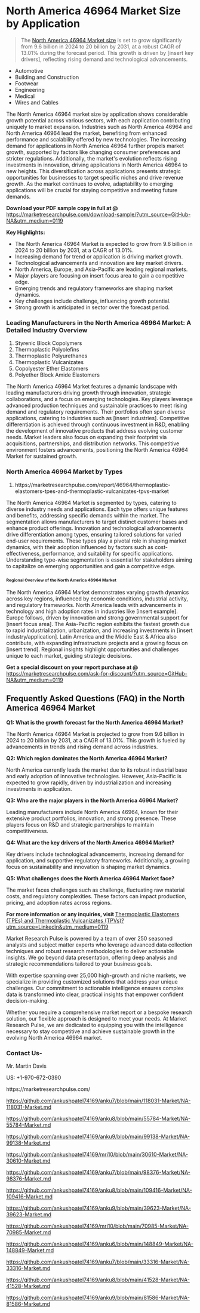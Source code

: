<h1>North America 46964 Market&nbsp;Size by Application</h1><blockquote><p>The <a href="https://marketresearchpulse.com/download-sample/?utm_source=GitHub-NA&amp;utm_medium=0119">North America 46964 Market size</a> is set to grow significantly from 9.6 billion in 2024 to 20 billion by 2031, at a robust CAGR of 13.01% during the forecast period. This growth is driven by [insert key drivers], reflecting rising demand and technological advancements.</p></blockquote><ul><li>Automotive<li> Building and Construction<li> Footwear<li> Engineering<li> Medical<li> Wires and Cables</li></ul><p>The North America 46964 market size by application shows considerable growth potential across various sectors, with each application contributing uniquely to market expansion. Industries such as North America 46964 and North America 46964 lead the market, benefiting from enhanced performance and scalability offered by new technologies. The increasing demand for applications in North America 46964 further propels market growth, supported by factors like changing consumer preferences and stricter regulations. Additionally, the market's evolution reflects rising investments in innovation, driving applications in North America 46964 to new heights. This diversification across applications presents strategic opportunities for businesses to target specific niches and drive revenue growth. As the market continues to evolve, adaptability to emerging applications will be crucial for staying competitive and meeting future demands.</p><p><strong>Download your PDF sample copy in full at @ </strong><a href="https://marketresearchpulse.com/download-sample/?utm_source=GitHub-NA&amp;utm_medium=0119">https://marketresearchpulse.com/download-sample/?utm_source=GitHub-NA&amp;utm_medium=0119</a></p><p><strong>Key Highlights: </strong></p><ul><li>The North America 46964 Market is expected to grow from 9.6 billion in 2024 to 20 billion by 2031, at a CAGR of 13.01%.</li><li>Increasing demand for trend or application is driving market growth.</li><li>Technological advancements and innovation are key market drivers.</li><li>North America, Europe, and Asia-Pacific are leading regional markets.</li><li>Major players are focusing on insert focus area to gain a competitive edge.</li><li>Emerging trends and regulatory frameworks are shaping market dynamics.</li><li>Key challenges include challenge, influencing growth potential.</li><li>Strong growth is anticipated in sector over the forecast period.</li></ul><h3>Leading Manufacturers in the North America 46964 Market: A Detailed Industry Overview</h3><ol><li>Styrenic Block Copolymers<li> Thermoplastic Polyolefins<li> Thermoplastic Polyurethanes<li> Thermoplastic Vulcanizates<li> Copolyester Ether Elastomers<li> Polyether Block Amide Elastomers</li></ol><div class="flex max-w-full flex-col flex-grow"><div class="min-h-8 text-message flex w-full flex-col items-end gap-2 whitespace-normal break-words [.text-message+&amp;]:mt-5" dir="auto" data-message-author-role="assistant" data-message-id="fd8432e4-4910-450d-b182-61b7bfb0a01f" data-message-model-slug="gpt-4o"><div class="flex w-full flex-col gap-1 empty:hidden first:pt-[3px]"><div class="markdown prose w-full break-words dark:prose-invert light"><p>The North America 46964 Market features a dynamic landscape with leading manufacturers driving growth through innovation, strategic collaborations, and a focus on emerging technologies. Key players leverage advanced production techniques and sustainable practices to meet rising demand and regulatory requirements. Their portfolios often span diverse applications, catering to industries such as [insert industries]. Competitive differentiation is achieved through continuous investment in R&amp;D, enabling the development of innovative products that address evolving customer needs. Market leaders also focus on expanding their footprint via acquisitions, partnerships, and distribution networks. This competitive environment fosters advancements, positioning the North America 46964 Market for sustained growth.</p></div></div></div></div><h3>North America 46964 Market by Types</h3><ol><li>https://marketresearchpulse.com/report/46964/thermoplastic-elastomers-tpes-and-thermoplastic-vulcanizates-tpvs-market</li></ol><div class="flex max-w-full flex-col flex-grow"><div class="min-h-8 text-message flex w-full flex-col items-end gap-2 whitespace-normal break-words [.text-message+&amp;]:mt-5" dir="auto" data-message-author-role="assistant" data-message-id="084470be-0bb7-4664-bddf-5156b4f41249" data-message-model-slug="gpt-4o-mini"><div class="flex w-full flex-col gap-1 empty:hidden first:pt-[3px]"><div class="markdown prose w-full break-words dark:prose-invert light"><p>The North America 46964 Market is segmented by types, catering to diverse industry needs and applications. Each type offers unique features and benefits, addressing specific demands within the market. The segmentation allows manufacturers to target distinct customer bases and enhance product offerings. Innovation and technological advancements drive differentiation among types, ensuring tailored solutions for varied end-user requirements. These types play a pivotal role in shaping market dynamics, with their adoption influenced by factors such as cost-effectiveness, performance, and suitability for specific applications. Understanding type-wise segmentation is essential for stakeholders aiming to capitalize on emerging opportunities and gain a competitive edge.</p></div></div></div></div><h3><span style="font-size: 11px;">Regional Overview of the North America 46964 Market</span></h3><div class="flex max-w-full flex-col flex-grow"><div class="min-h-8 text-message flex w-full flex-col items-end gap-2 whitespace-normal break-words [.text-message+&amp;]:mt-5" dir="auto" data-message-author-role="assistant" data-message-id="e9038762-ce64-4e30-91c9-9bd413514231" data-message-model-slug="gpt-4o-mini"><div class="flex w-full flex-col gap-1 empty:hidden first:pt-[3px]"><div class="markdown prose w-full break-words dark:prose-invert light"><p>The North America 46964 Market demonstrates varying growth dynamics across key regions, influenced by economic conditions, industrial activity, and regulatory frameworks. North America leads with advancements in technology and high adoption rates in industries like [insert example]. Europe follows, driven by innovation and strong governmental support for [insert focus area]. The Asia-Pacific region exhibits the fastest growth due to rapid industrialization, urbanization, and increasing investments in [insert industry/application]. Latin America and the Middle East &amp; Africa also contribute, with expanding infrastructure projects and a growing focus on [insert trend]. Regional insights highlight opportunities and challenges unique to each market, guiding strategic decisions.</p></div></div></div></div><p><strong>Get a special discount on your report purchase at @ </strong><a href="https://marketresearchpulse.com/ask-for-discount/?utm_source=GitHub-NA&amp;utm_medium=0119">https://marketresearchpulse.com/ask-for-discount/?utm_source=GitHub-NA&amp;utm_medium=0119</a></p><h2>Frequently Asked Questions (FAQ) in the North America 46964 Market</h2><p><strong>Q1: What is the growth forecast for the North America 46964 Market?</strong></p><p>The North America 46964 Market is projected to grow from 9.6 billion in 2024 to 20 billion by 2031, at a CAGR of 13.01%. This growth is fueled by advancements in trends and rising demand across industries.</p><p><strong>Q2: Which region dominates the North America 46964 Market?</strong></p><p>North America currently leads the market due to its robust industrial base and early adoption of innovative technologies. However, Asia-Pacific is expected to grow rapidly, driven by industrialization and increasing investments in application.</p><p><strong>Q3: Who are the major players in the North America 46964 Market?</strong></p><p>Leading manufacturers include North America 46964, known for their extensive product portfolios, innovation, and strong presence. These players focus on R&amp;D and strategic partnerships to maintain competitiveness.</p><p><strong>Q4: What are the key drivers of the North America 46964 Market?</strong></p><p>Key drivers include technological advancements, increasing demand for application, and supportive regulatory frameworks. Additionally, a growing focus on sustainability and innovation is shaping market dynamics.</p><p><strong>Q5: What challenges does the North America 46964 Market face?</strong></p><p>The market faces challenges such as challenge, fluctuating raw material costs, and regulatory complexities. These factors can impact production, pricing, and adoption rates across regions.</p><p><strong>For more information or any inquiries, visit&nbsp;</strong><a href="Thermoplastic Elastomers (TPEs) and Thermoplastic Vulcanizates (TPVs)?utm_source=Linkedin&utm_medium=0119">Thermoplastic Elastomers (TPEs) and Thermoplastic Vulcanizates (TPVs)?utm_source=Linkedin&utm_medium=0119</a></p><p>Market Research Pulse is powered by a team of over 250 seasoned analysts and subject matter experts who leverage advanced data collection techniques and robust research methodologies to deliver actionable insights. We go beyond data presentation, offering deep analysis and strategic recommendations tailored to your business goals.</p><p>With expertise spanning over 25,000 high-growth and niche markets, we specialize in providing customized solutions that address your unique challenges. Our commitment to actionable intelligence ensures complex data is transformed into clear, practical insights that empower confident decision-making.</p><p>Whether you require a comprehensive market report or a bespoke research solution, our flexible approach is designed to meet your needs. At Market Research Pulse, we are dedicated to equipping you with the intelligence necessary to stay competitive and achieve sustainable growth in the evolving North America 46964 market.</p><h3><strong>Contact Us-</strong></h3><p>Mr. Martin Davis</p><p>US: +1-970-672-0390</p><p>https://marketresearchpulse.com/</p><p><a href="https://github.com/ankushpatel74169/anku7/blob/main/118031-Market/NA-118031-Market.md">https://github.com/ankushpatel74169/anku7/blob/main/118031-Market/NA-118031-Market.md</a></p><p><a href="https://github.com/ankushpatel74169/anku8/blob/main/55784-Market/NA-55784-Market.md">https://github.com/ankushpatel74169/anku8/blob/main/55784-Market/NA-55784-Market.md</a></p><p><a href="https://github.com/ankushpatel74169/anku9/blob/main/99138-Market/NA-99138-Market.md">https://github.com/ankushpatel74169/anku9/blob/main/99138-Market/NA-99138-Market.md</a></p><p><a href="https://github.com/ankushpatel74169/mri10/blob/main/30610-Market/NA-30610-Market.md">https://github.com/ankushpatel74169/mri10/blob/main/30610-Market/NA-30610-Market.md</a></p><p><a href="https://github.com/ankushpatel74169/anku7/blob/main/98376-Market/NA-98376-Market.md">https://github.com/ankushpatel74169/anku7/blob/main/98376-Market/NA-98376-Market.md</a></p><p><a href="https://github.com/ankushpatel74169/anku8/blob/main/109416-Market/NA-109416-Market.md">https://github.com/ankushpatel74169/anku8/blob/main/109416-Market/NA-109416-Market.md</a></p><p><a href="https://github.com/ankushpatel74169/anku9/blob/main/39623-Market/NA-39623-Market.md">https://github.com/ankushpatel74169/anku9/blob/main/39623-Market/NA-39623-Market.md</a></p><p><a href="https://github.com/ankushpatel74169/mri10/blob/main/70985-Market/NA-70985-Market.md">https://github.com/ankushpatel74169/mri10/blob/main/70985-Market/NA-70985-Market.md</a></p><p><a href="https://github.com/ankushpatel74169/anku6/blob/main/148849-Market/NA-148849-Market.md">https://github.com/ankushpatel74169/anku6/blob/main/148849-Market/NA-148849-Market.md</a></p><p><a href="https://github.com/ankushpatel74169/anku7/blob/main/33316-Market/NA-33316-Market.md">https://github.com/ankushpatel74169/anku7/blob/main/33316-Market/NA-33316-Market.md</a></p><p><a href="https://github.com/ankushpatel74169/anku8/blob/main/41528-Market/NA-41528-Market.md">https://github.com/ankushpatel74169/anku8/blob/main/41528-Market/NA-41528-Market.md</a></p><p><a href="https://github.com/ankushpatel74169/anku9/blob/main/81586-Market/NA-81586-Market.md">https://github.com/ankushpatel74169/anku9/blob/main/81586-Market/NA-81586-Market.md</a></p>
